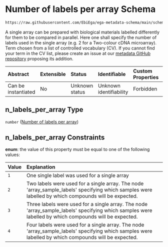# Number of labels per array Schema

```txt
https://raw.githubusercontent.com/EbiEga/ega-metadata-schema/main/schemas/EGA.assay.json#/properties/assay_type_specifications/properties/array_assay_specifications/properties/n_labels_per_array
```

A single array can be prepared with biological materials labelled differently for them to be compared in parallel. Here one shall specify the number of labels used in the single array (e.g. 2 for a Two-colour cDNA microarray). Term chosen from a list of controlled vocabulary (CV). If you cannot find your term in the CV list, please create an issue at our [metadata GitHub repository](https://github.com/EbiEga/ega-metadata-schema/issues/new/choose) proposing its addition.

| Abstract            | Extensible | Status         | Identifiable            | Custom Properties | Additional Properties | Access Restrictions | Defined In                                                                 |
| :------------------ | :--------- | :------------- | :---------------------- | :---------------- | :-------------------- | :------------------ | :------------------------------------------------------------------------- |
| Can be instantiated | No         | Unknown status | Unknown identifiability | Forbidden         | Allowed               | none                | [EGA.assay.json\*](../../../schemas/EGA.assay.json "open original schema") |

## n\_labels\_per\_array Type

`number` ([Number of labels per array](ega-11-properties-assay-type-specifications-properties-specifications-of-an-array-assay-properties-number-of-labels-per-array.md))

## n\_labels\_per\_array Constraints

**enum**: the value of this property must be equal to one of the following values:

| Value | Explanation                                                                                                                                             |
| :---- | :------------------------------------------------------------------------------------------------------------------------------------------------------ |
| `1`   | One single label was used for a single array                                                                                                            |
| `2`   | Two labels were used for a single array. The node 'array\_sample\_labels' specifying which samples were labelled by which compounds will be expected.   |
| `3`   | Three labels were used for a single array. The node 'array\_sample\_labels' specifying which samples were labelled by which compounds will be expected. |
| `4`   | Four labels were used for a single array. The node 'array\_sample\_labels' specifying which samples were labelled by which compounds will be expected.  |
